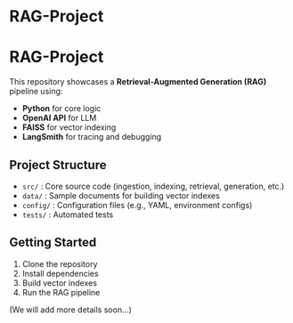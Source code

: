 # RAG-Project
# RAG-Project

This repository showcases a **Retrieval-Augmented Generation (RAG)** pipeline using:
- **Python** for core logic
- **OpenAI API** for LLM
- **FAISS** for vector indexing
- **LangSmith** for tracing and debugging

## Project Structure

- `src/` : Core source code (ingestion, indexing, retrieval, generation, etc.)
- `data/` : Sample documents for building vector indexes
- `config/` : Configuration files (e.g., YAML, environment configs)
- `tests/` : Automated tests

## Getting Started

1. Clone the repository
2. Install dependencies
3. Build vector indexes
4. Run the RAG pipeline

(We will add more details soon...)